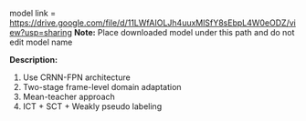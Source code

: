 model link = https://drive.google.com/file/d/11LWfAIOLJh4uuxMlSfY8sEbpL4W0eODZ/view?usp=sharing
**Note:** Place downloaded model under this path and do not edit model name

**Description:** 
1. Use CRNN-FPN architecture
2. Two-stage frame-level domain adaptation
3. Mean-teacher approach
4. ICT + SCT + Weakly pseudo labeling
